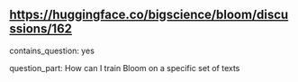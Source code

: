 ## https://huggingface.co/bigscience/bloom/discussions/162

contains_question: yes

question_part: How can I train Bloom on a specific set of texts